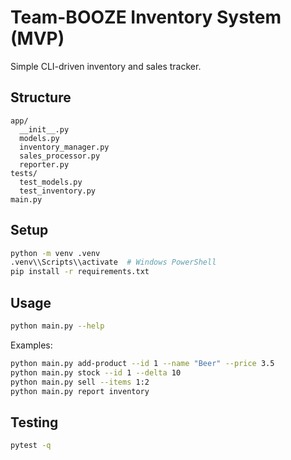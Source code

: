 # Team-BOOZE Inventory System (MVP)

Simple CLI-driven inventory and sales tracker.

## Structure

```
app/
  __init__.py
  models.py
  inventory_manager.py
  sales_processor.py
  reporter.py
tests/
  test_models.py
  test_inventory.py
main.py
```

## Setup

```bash
python -m venv .venv
.venv\\Scripts\\activate  # Windows PowerShell
pip install -r requirements.txt
```

## Usage

```bash
python main.py --help
```

Examples:

```bash
python main.py add-product --id 1 --name "Beer" --price 3.5
python main.py stock --id 1 --delta 10
python main.py sell --items 1:2
python main.py report inventory
```

## Testing

```bash
pytest -q
```

